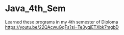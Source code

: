 # Java_4th_Sem
Learned these programs in my 4th semester of Diploma
https://youtu.be/22QAcwuGqFs?si=Te3yqjETXbk7mgbD
